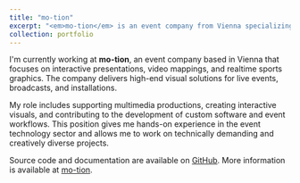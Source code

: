 ```yaml
---
title: "mo-tion"
excerpt: "<em>mo-tion</em> is an event company from Vienna specializing in interactive presentations, mappings, and realtime sports graphics.<br/><br /><a href='https://mo-tion.at/' target='_blank'><img src='/images/portfolio/mo-tion.png'></a>"
collection: portfolio
---
```


I'm currently working at **mo-tion**, an event company based in Vienna that focuses on interactive presentations, video mappings, and realtime sports graphics. The company delivers high-end visual solutions for live events, broadcasts, and installations.

My role includes supporting multimedia productions, creating interactive visuals, and contributing to the development of custom software and event workflows. This position gives me hands-on experience in the event technology sector and allows me to work on technically demanding and creatively diverse projects.

Source code and documentation are available on [GitHub](https://github.com/mo-tion-interactive). More information is available at [mo-tion](https://mo-tion.at).
